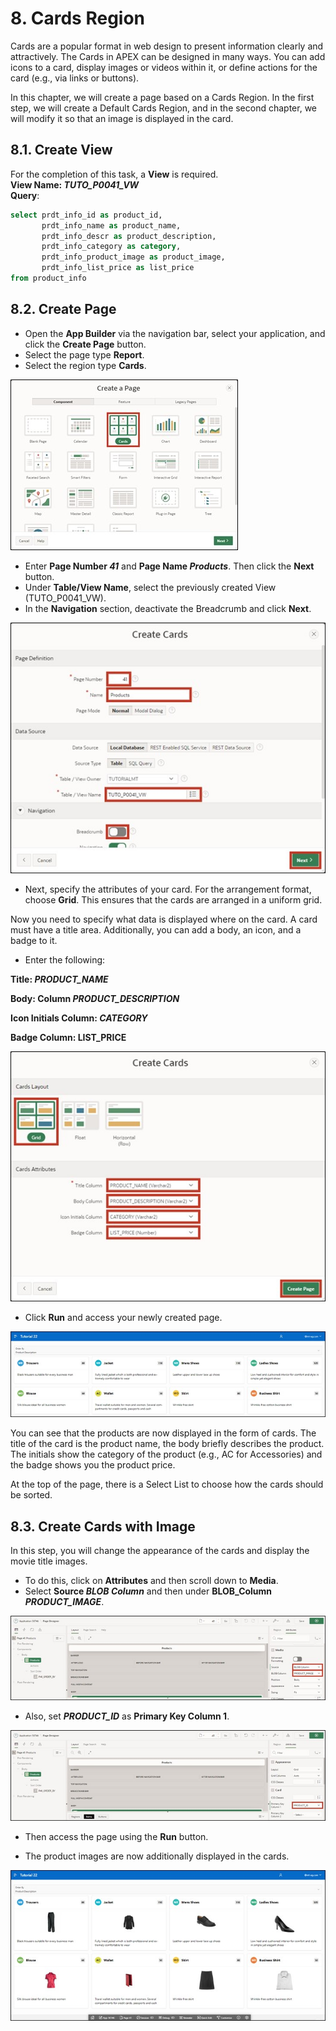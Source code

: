 # 8. Cards Region

Cards are a popular format in web design to present information clearly and attractively. The Cards in APEX can be designed in many ways. You can add icons to a card, display images or videos within it, or define actions for the card (e.g., via links or buttons).

In this chapter, we will create a page based on a Cards Region. In the first step, we will create a Default Cards Region, and in the second chapter, we will modify it so that an image is displayed in the card.

## 8.1. Create View

For the completion of this task, a **View** is required.  
**View Name: *TUTO_P0041_VW***  
**Query**:

```sql
select prdt_info_id as product_id,
       prdt_info_name as product_name,
       prdt_info_descr as product_description,
       prdt_info_category as category,
       prdt_info_product_image as product_image,
       prdt_info_list_price as list_price 
from product_info
 ```

## 8.2. Create Page

- Open the **App Builder** via the navigation bar, select your application, and click the **Create Page** button.
- Select the page type **Report**.
- Select the region type **Cards**.

![](../../assets/Chapter-08/Cards_01.jpg)

- Enter **Page Number *41*** and **Page Name *Products***. Then click the **Next** button.
- Under **Table/View Name**, select the previously created View (TUTO_P0041_VW).
- In the **Navigation** section, deactivate the Breadcrumb and click **Next**.

![](../../assets/Chapter-08/Cards_02.jpg)

- Next, specify the attributes of your card. For the arrangement format, choose **Grid**. This ensures that the cards are arranged in a uniform grid.

Now you need to specify what data is displayed where on the card. A card must have a title area. Additionally, you can add a body, an icon, and a badge to it.  
- Enter the following:

**Title: *PRODUCT_NAME***  

**Body: Column *PRODUCT_DESCRIPTION***  

**Icon Initials Column: *CATEGORY***  

**Badge Column: LIST_PRICE**

![](../../assets/Chapter-08/Cards_03.jpg)

- Click **Run** and access your newly created page.

![](../../assets/Chapter-08/Cards_04.jpg)

You can see that the products are now displayed in the form of cards. The title of the card is the product name, the body briefly describes the product. The initials show the category of the product (e.g., AC for Accessories) and the badge shows you the product price.

At the top of the page, there is a Select List to choose how the cards should be sorted.

## 8.3. Create Cards with Image

In this step, you will change the appearance of the cards and display the movie title images.  
- To do this, click on **Attributes** and then scroll down to **Media**.
- Select **Source *BLOB Column*** and then under **BLOB_Column *PRODUCT_IMAGE***.

![](../../assets/Chapter-08/Cards_05.jpg)

- Also, set ***PRODUCT_ID*** as **Primary Key Column 1**.

![](../../assets/Chapter-08/Cards_06.jpg)

- Then access the page using the **Run** button.

- The product images are now additionally displayed in the cards.

![](../../assets/Chapter-08/Cards_07.jpg)